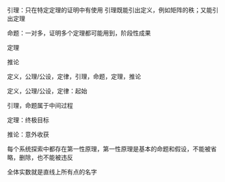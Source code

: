 引理：只在特定定理的证明中有使用
     引理既能引出定义，例如矩阵的秩；又能引出定理

命题：一对多，证明多个定理都可能用到，阶段性成果

定理

推论

定义，公理/公设，定律，引理，命题，定理，推论

定义，公理/公设，定律：起始

引理，命题属于中间过程

定理：终极目标

推论：意外收获

每个系统探索中都存在第一性原理，第一性原理是基本的命题和假设，不能被省略，删除，也不能被违反

全体实数就是直线上所有点的名字

